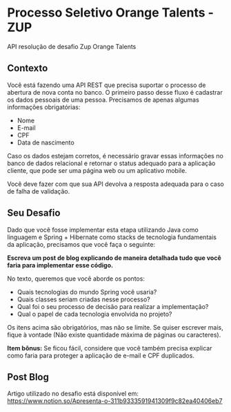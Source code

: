 # Processo Seletivo Orange Talents - ZUP

API resolução de desafio Zup Orange Talents

## Contexto

Você está fazendo uma API REST que precisa suportar o processo de abertura de nova conta no banco. O primeiro passo desse fluxo é cadastrar os dados pessoais de uma pessoa. Precisamos de apenas algumas informações obrigatórias:

-   Nome
-   E-mail
-   CPF
-   Data de nascimento

Caso os dados estejam corretos, é necessário gravar essas informações no banco de dados relacional e retornar o status adequado para a aplicação cliente, que pode ser uma página web ou um aplicativo mobile.

Você deve fazer com que sua API devolva a resposta adequada para o caso de falha de validação.

## Seu Desafio

Dado que você fosse implementar esta etapa utilizando Java como linguagem e Spring + Hibernate como stacks de tecnologia fundamentais da aplicação, precisamos que você faça o seguinte:

**Escreva um post de blog explicando de maneira detalhada tudo que você faria para implementar esse código.**  
  
No texto, queremos que você aborde os pontos:

-   Quais tecnologias do mundo Spring você usaria?
-   Quais classes seriam criadas nesse processo?
-   Qual foi o seu processo de decisão para realizar a implementação?
-   Qual o papel de cada tecnologia envolvida no projeto?

Os itens acima são obrigatórios, mas não se limite. Se quiser escrever mais, fique à vontade (Não existe quantidade máxima de páginas ou caracteres).

**Item bônus:**  Se ficou fácil, considere que você também precisa explicar como faria para proteger a aplicação de e-mail e CPF duplicados.

## Post Blog
Artigo utilizado no desafio está disponível em: https://www.notion.so/Apresenta-o-311b9333591941309f9c82ea40406eb7
